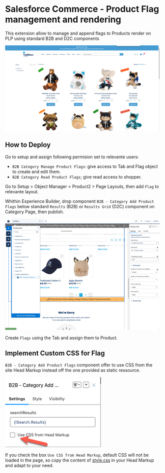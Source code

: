 # Salesforce Commerce - Product Flag management and rendering
This extension allow to manage and append flags to Products render on PLP using standard B2B and D2C components

![Store showing Flags](doc/Store%20-%20Product%20Flag.png)

## How to Deploy

Go to setup and assign following permision set to relevante users:
- `B2B Category Manage Product Flags`: give access to Tab and Flag object to create and edit them.
- `B2B Category Read Product Flags`; give read access to shopper.

Go to Setup > Object Manager > Product2 > Page Layouts, then add `Flag` to relevante layout.

Whithin Experience Builder, drop component `B2B - Category Add Product Flags` below standard `Results` (B2B) or `Results Grid` (D2C) component on Category Page, then publish.

![Store showing Flags](doc/Experience%20Builder%20-%20Product%20Flag.png)

Create `Flags` using the Tab and assign them to Product.

## Implement Custom CSS for Flag
`B2B - Category Add Product Flags` component offer to use CSS from the site Head Markup instead off the one provided as static ressource.

![Component Option](doc/Experience%20Builder%20-%20Component%20Option.png)

If you check the box `Use CSS from Head Markup`, default CSS will not be loaded in the page, so copy the content of [style.css](force-app/main/default/staticresources/b2bAddCategoryProductFlagLib/style.css) in your Head Markup and adapt to your need.

